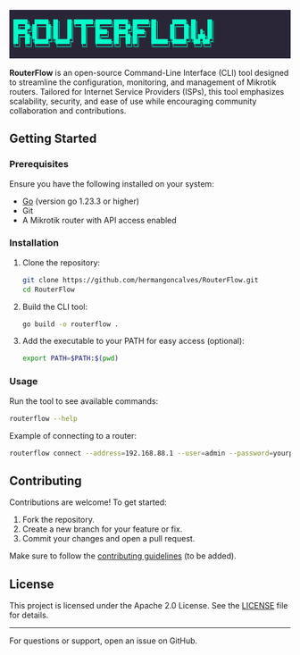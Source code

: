 ![logo](./public/logo.png)


**RouterFlow** is an open-source Command-Line Interface (CLI) tool designed to streamline the configuration, monitoring, and management of Mikrotik routers. Tailored for Internet Service Providers (ISPs), this tool emphasizes scalability, security, and ease of use while encouraging community collaboration and contributions.

## Getting Started

### Prerequisites

Ensure you have the following installed on your system:

- [Go](https://golang.org/doc/install) (version go 1.23.3 or higher)
- Git
- A Mikrotik router with API access enabled

### Installation

1. Clone the repository:
   ```bash
   git clone https://github.com/hermangoncalves/RouterFlow.git
   cd RouterFlow
   ```

2. Build the CLI tool:
   ```bash
   go build -o routerflow .
   ```

3. Add the executable to your PATH for easy access (optional):
   ```bash
   export PATH=$PATH:$(pwd)
   ```

### Usage

Run the tool to see available commands:
```bash
routerflow --help
```

Example of connecting to a router:
```bash
routerflow connect --address=192.168.88.1 --user=admin --password=yourpassword
```


## Contributing

Contributions are welcome! To get started:

1. Fork the repository.
2. Create a new branch for your feature or fix.
3. Commit your changes and open a pull request.

Make sure to follow the [contributing guidelines](docs/contributing.md) (to be added).

## License
This project is licensed under the Apache 2.0 License. See the [LICENSE](https://github.com/hermangoncalves/RouterFlow/blob/main/LICENSE) file for details.

---

For questions or support, open an issue on GitHub.

